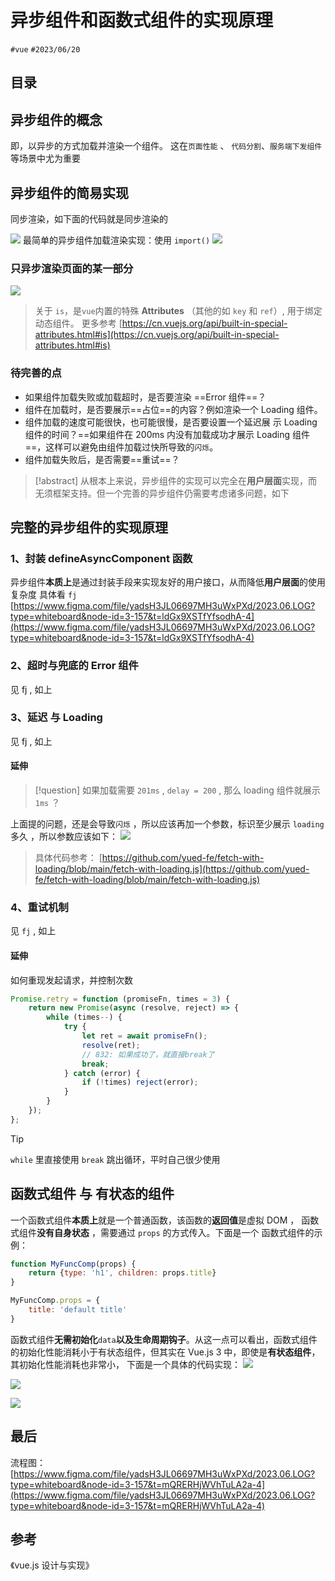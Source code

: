
# 异步组件和函数式组件的实现原理

`#vue` `#2023/06/20` 


## 目录
<!-- toc -->
 ## 异步组件的概念 
即，以异步的方式加载并渲染一个组件。 这在`页面性能` 、 `代码分割`、`服务端下发组件`等场景中尤为重要

## 异步组件的简易实现

同步渲染，如下面的代码就是同步渲染的

![](https://832-1310531898.cos.ap-beijing.myqcloud.com/473c17f0834312fab0708e76ce7ba693.png)
最简单的异步组件加载渲染实现：使用 `import()` 
![](https://832-1310531898.cos.ap-beijing.myqcloud.com/c67ad6727edfee99008493c10f669896.png)

### 只异步渲染页面的某一部分
![](https://832-1310531898.cos.ap-beijing.myqcloud.com/9397a82c38cdd035e996cffb175114ca.png)

> 关于 `is`，是`vue`内置的特殊 **Attributes** （其他的如 `key` 和 `ref`）, 用于绑定动态组件。 更多参考 [https://cn.vuejs.org/api/built-in-special-attributes.html#is](https://cn.vuejs.org/api/built-in-special-attributes.html#is)


### 待完善的点

- 如果组件加载失败或加载超时，是否要渲染 ==Error 组件==？
- 组件在加载时，是否要展示==占位==的内容？例如渲染一个 Loading 组件。
- 组件加载的速度可能很快，也可能很慢，是否要设置一个延迟展 示 Loading 组件的时间？==如果组件在 200ms 内没有加载成功才展示 Loading 组件==，这样可以避免由组件加载过快所导致的`闪烁`。 
- 组件加载失败后，是否需要==重试==？

> [!abstract]
从根本上来说，异步组件的实现可以完全在**用户层面**实现，而无须框架支持。但一个完善的异步组件仍需要考虑诸多问题，如下


## 完整的异步组件的实现原理

### 1、封装 defineAsyncComponent 函数
异步组件**本质上**是通过封装手段来实现友好的用户接口，从而降低**用户层面**的使用复杂度
具体看 `fj`
[https://www.figma.com/file/yadsH3JL06697MH3uWxPXd/2023.06.LOG?type=whiteboard&node-id=3-157&t=ldGx9XSTfYfsodhA-4](https://www.figma.com/file/yadsH3JL06697MH3uWxPXd/2023.06.LOG?type=whiteboard&node-id=3-157&t=ldGx9XSTfYfsodhA-4)


### 2、超时与兜底的 Error 组件
见 fj , 如上

### 3、延迟 与 Loading
见 fj , 如上

#### 延伸
> [!question]
如果加载需要 `201ms`  , `delay = 200` , 那么 loading 组件就展示 `1ms`  ？

上面提的问题，还是会导致`闪烁` ，所以应该再加一个参数，标识至少展示 `loading` 多久 ，所以参数应该如下：
![](https://832-1310531898.cos.ap-beijing.myqcloud.com/6970da42cc493c33ab00c2cba8ae11f2.png)
>  具体代码参考： [https://github.com/yued-fe/fetch-with-loading/blob/main/fetch-with-loading.js](https://github.com/yued-fe/fetch-with-loading/blob/main/fetch-with-loading.js)


### 4、重试机制
见 `fj` , 如上

#### 延伸
如何重现发起请求，并控制次数
```javascript
Promise.retry = function (promiseFn, times = 3) {
    return new Promise(async (resolve, reject) => {
        while (times--) {
            try {
                let ret = await promiseFn();
                resolve(ret);
                // 832: 如果成功了，就直接break了
                break;
            } catch (error) {
                if (!times) reject(error);
            }
        }
    });
};
```

> [!tip]
 `while` 里直接使用 `break` 跳出循环，平时自己很少使用


## 函数式组件 与 有状态的组件
一个函数式组件**本质上**就是一个普通函数，该函数的**返回值**是虚拟 DOM ， 函数式组件**没有自身状态** ，需要通过 `props` 的方式传入。下面是一个 函数式组件的示例：
```javascript
function MyFuncComp(props) {
    return {type: 'h1', children: props.title}
}

MyFuncComp.props = {
    title: 'default title'
}
```
函数式组件**无需初始化**`data`**以及生命周期钩子**。从这一点可以看出，函数式组件的初始化性能消耗小于有状态组件，但其实在 Vue.js 3 中，即使是**有状态组件**，其初始化性能消耗也非常小，
下面是一个具体的代码实现：
![](https://832-1310531898.cos.ap-beijing.myqcloud.com/cab8607e5c66d804ed355f4e98c49910.png)

![](https://832-1310531898.cos.ap-beijing.myqcloud.com/f0f7b9f6f2f48546166404f6484dd6e4.png)

![](https://832-1310531898.cos.ap-beijing.myqcloud.com/c20cc1744e847ad5027143ba2dcfedba.png)


## 最后
流程图： [https://www.figma.com/file/yadsH3JL06697MH3uWxPXd/2023.06.LOG?type=whiteboard&node-id=3-157&t=mQRERHjWVhTuLA2a-4](https://www.figma.com/file/yadsH3JL06697MH3uWxPXd/2023.06.LOG?type=whiteboard&node-id=3-157&t=mQRERHjWVhTuLA2a-4)


## 参考
《vue.js 设计与实现》
